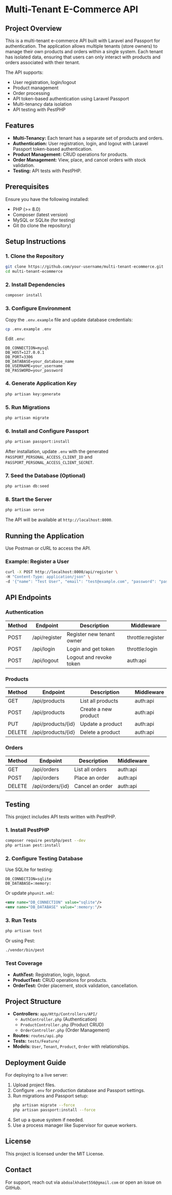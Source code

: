 # Multi-Tenant E-Commerce API

## Project Overview
This is a multi-tenant e-commerce API built with Laravel and Passport for authentication. The application allows multiple tenants (store owners) to manage their own products and orders within a single system. Each tenant has isolated data, ensuring that users can only interact with products and orders associated with their tenant.

The API supports:
- User registration, login/logout
- Product management
- Order processing
- API token-based authentication using Laravel Passport
- Multi-tenancy data isolation
- API testing with PestPHP

## Features
- **Multi-Tenancy:** Each tenant has a separate set of products and orders.
- **Authentication:** User registration, login, and logout with Laravel Passport token-based authentication.
- **Product Management:** CRUD operations for products.
- **Order Management:** View, place, and cancel orders with stock validation.
- **Testing:** API tests with PestPHP.

## Prerequisites
Ensure you have the following installed:
- PHP (>= 8.0)
- Composer (latest version)
- MySQL or SQLite (for testing)
- Git (to clone the repository)

## Setup Instructions
### 1. Clone the Repository
```bash
git clone https://github.com/your-username/multi-tenant-ecommerce.git
cd multi-tenant-ecommerce
```
### 2. Install Dependencies
```bash
composer install
```
### 3. Configure Environment
Copy the `.env.example` file and update database credentials:
```bash
cp .env.example .env
```
Edit `.env`:
```env
DB_CONNECTION=mysql
DB_HOST=127.0.0.1
DB_PORT=3306
DB_DATABASE=your_database_name
DB_USERNAME=your_username
DB_PASSWORD=your_password
```
### 4. Generate Application Key
```bash
php artisan key:generate
```
### 5. Run Migrations
```bash
php artisan migrate
```
### 6. Install and Configure Passport
```bash
php artisan passport:install
```
After installation, update `.env` with the generated `PASSPORT_PERSONAL_ACCESS_CLIENT_ID` and `PASSPORT_PERSONAL_ACCESS_CLIENT_SECRET`.

### 7. Seed the Database (Optional)
```bash
php artisan db:seed
```
### 8. Start the Server
```bash
php artisan serve
```
The API will be available at `http://localhost:8000`.

## Running the Application
Use Postman or cURL to access the API.

### Example: Register a User
```bash
curl -X POST http://localhost:8000/api/register \
-H "Content-Type: application/json" \
-d '{"name": "Test User", "email": "test@example.com", "password": "password", "password_confirmation": "password", "tenant_name": "Test Tenant", "owner_name": "Owner Name"}'
```

## API Endpoints

### **Authentication**
| Method | Endpoint       | Description | Middleware        |
|--------|--------------|-------------|------------------|
| POST   | /api/register | Register new tenant owner | throttle:register |
| POST   | /api/login    | Login and get token | throttle:login |
| POST   | /api/logout   | Logout and revoke token | auth:api |

### **Products**
| Method | Endpoint           | Description | Middleware |
|--------|-------------------|-------------|------------|
| GET    | /api/products      | List all products | auth:api |
| POST   | /api/products      | Create a new product | auth:api |
| PUT    | /api/products/{id} | Update a product | auth:api |
| DELETE | /api/products/{id} | Delete a product | auth:api |

### **Orders**
| Method | Endpoint          | Description | Middleware |
|--------|------------------|-------------|------------|
| GET    | /api/orders      | List all orders | auth:api |
| POST   | /api/orders      | Place an order | auth:api |
| DELETE | /api/orders/{id} | Cancel an order | auth:api |

## Testing
This project includes API tests written with PestPHP.

### 1. Install PestPHP
```bash
composer require pestphp/pest --dev
php artisan pest:install
```
### 2. Configure Testing Database
Use SQLite for testing:
```env
DB_CONNECTION=sqlite
DB_DATABASE=:memory:
```
Or update `phpunit.xml`:
```xml
<env name="DB_CONNECTION" value="sqlite"/>
<env name="DB_DATABASE" value=":memory:"/>
```
### 3. Run Tests
```bash
php artisan test
```
Or using Pest:
```bash
./vendor/bin/pest
```
### Test Coverage
- **AuthTest:** Registration, login, logout.
- **ProductTest:** CRUD operations for products.
- **OrderTest:** Order placement, stock validation, cancellation.

## Project Structure
- **Controllers:** `app/Http/Controllers/API/`
  - `AuthController.php` (Authentication)
  - `ProductController.php` (Product CRUD)
  - `OrderController.php` (Order Management)
- **Routes:** `routes/api.php`
- **Tests:** `tests/Feature/`
- **Models:** `User`, `Tenant`, `Product`, `Order` with relationships.

## Deployment Guide
For deploying to a live server:
1. Upload project files.
2. Configure `.env` for production database and Passport settings.
3. Run migrations and Passport setup:
   ```bash
   php artisan migrate --force
   php artisan passport:install --force
   ```
4. Set up a queue system if needed.
5. Use a process manager like Supervisor for queue workers.


## License
This project is licensed under the MIT License.

## Contact
For support, reach out via `abdoalkhabet556@gmail.com` or open an issue on GitHub.

